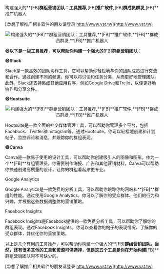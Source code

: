 构建强大的**[FB]**群组营销团队：工具推荐,**[FB]**推广软件,**[FB]**群成员群发,**[FB]**推广机器人

[😍想了解推广相关软件的朋友请登录 http://www.vst.tw](http://www.vst.tw)

 <center><img src="https://vst.tw/MP4/tuiguang/png/6.png" alt="构建强大的**[FB]**群组营销团队：工具推荐,**[FB]**推广软件,**[FB]**群成员群发,**[FB]**推广机器人"></center>

**😄以下是一些工具推荐，可以帮助你构建一个强大的**[FB]**群组营销团队：**

**😄Slack**

Slack是一款高效的团队协作工具，它可以帮助你轻松地与你的团队成员进行交流和合作。通过创建不同的频道，你可以将讨论和任务分类，从而更好地管理团队。此外，Slack还支持集成其他应用程序，例如Google Drive和Trello，以便更好地协作和分享文件。

**😄Hootsuite**

 <center><img src="https://vst.tw/MP4/tuiguang/png/1.png" alt="构建强大的**[FB]**群组营销团队：工具推荐,**[FB]**推广软件,**[FB]**群成员群发,**[FB]**推广机器人"></center>

Hootsuite是一款全面的社交媒体管理工具，可以帮助你管理多个平台，包括Facebook、Twitter和Instagram等。通过Hootsuite，你可以轻松地创建和计划帖子，监控评论和消息，并跟踪你的群组表现。

**😄Canva**

Canva是一款易于使用的设计工具，可以帮助你创建吸引人的图像和图形。作为一个**[FB]**群组管理员，你需要制作海报、广告和其他营销材料，Canva可以帮助你快速创建高质量的设计，让你的群组看起来更专业。

Google Analytics

Google Analytics是一款免费的分析工具，可以帮助你跟踪你的网站和**[FB]**群组的性能。通过使用Google Analytics，你可以了解你的受众群体、他们的行为和兴趣，并根据这些数据调整你的营销策略。

Facebook Insights

Facebook Insights是Facebook提供的一款免费分析工具，可以帮助你了解你的群组表现。通过Facebook Insights，你可以查看你的帖子的表现情况、了解你的受众群体，并优化你的营销策略。

以上是几个有用的工具推荐，可以帮助你构建一个强大的**[FB]**群组营销团队。当然，还有很多其他的工具和资源可供选择，但是这五个工具是你在开始构建**[FB]**群组营销团队时不可缺少的。

[😍想了解推广相关软件的朋友请登录 http://www.vst.tw](http://www.vst.tw)



